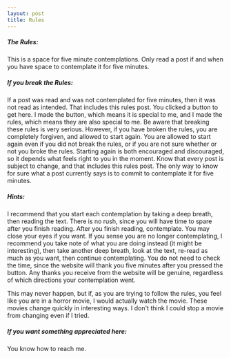 ```yaml
---
layout: post
title: Rules
---
```




<h5>The Rules:</h5>

This is a space for five minute contemplations. Only read a post if and when you have space to contemplate it for five minutes. 

<h5>If you break the Rules:</h5>

If a post was read and was not contemplated for five minutes, then it was not read as intended. That includes this rules post.  You clicked a button to get here. I made the button, which means it is special to me, and I made the rules, which means they are also special to me. Be aware that breaking these rules is very serious.   However, if you have broken the rules, you are completely forgiven, and allowed to start again. You are allowed to start again even if you did not break the rules, or if you are not sure whether or not you broke the rules.  Starting again is both encouraged and discouraged, so it depends what feels right to you in the moment. Know that every post is subject to change, and that includes this rules post. The only way to know for sure what a post currently says is to commit to contemplate it for five minutes.  

<h5>Hints:</h5> 

I recommend that you start each contemplation by taking a deep breath, then reading the text.  There is no rush, since you will have time to spare after you finish reading. After you finish reading, contemplate.  You may close your eyes if you want.  If you sense you are no longer contemplating, I recommend you take note of what you are doing instead (it might be interesting), then take another deep breath, look at the text, re-read as much as you want, then continue contemplating. You do not need to check the time, since the website will thank you five minutes after you pressed the button. Any thanks you receive from the website will be genuine, regardless of which directions your contemplation went. 

This may never happen, but if, as you are trying to follow the rules, you feel like you are in a horror movie, I would actually watch the movie. These movies change quickly in interesting ways.  I don't think I could stop a movie from changing even if I tried. 

<h5>If you want something appreciated here:</h5>

You know how to reach me.
